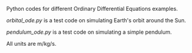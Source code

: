 Python codes for different Ordinary Differential Equations examples.


*orbital_ode.py* is a test code on simulating Earth's orbit around the Sun.

*pendulum_ode.py* is a test code on simulating a simple pendulum.

All units are m/kg/s.